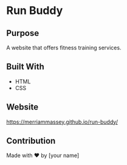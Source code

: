 # Run Buddy

## Purpose
A website that offers fitness training services.

## Built With
* HTML
* CSS

## Website
https://merriammassey.github.io/run-buddy/

## Contribution
Made with ❤️ by [your name]
